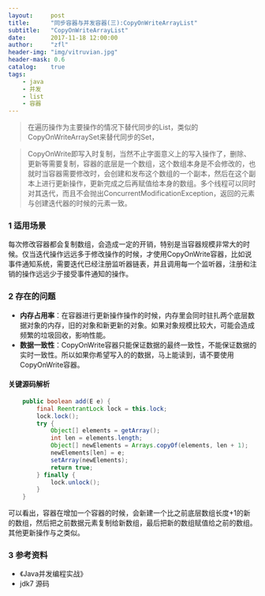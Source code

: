 ```yaml
---
layout:     post
title:      "同步容器与并发容器(三):CopyOnWriteArrayList"
subtitle:   "CopyOnWriteArrayList"
date:       2017-11-18 12:00:00
author:     "zfl"
header-img: "img/vitruvian.jpg"
header-mask: 0.6
catalog:    true
tags:
    - java
    - 并发
    - list 
    - 容器
--- 
```


>在遍历操作为主要操作的情况下替代同步的List，类似的CopyOnWriteArraySet来替代同步的Set，  

> CopyOnWrite即写入时复制，当然不止字面意义上的写入操作了，删除、更新等需要复制，容器的底层是一个数组，这个数组本身是不会修改的，也就时当容器需要修改时，会创建和发布这个数组的一个副本，然后在这个副本上进行更新操作，更新完成之后再赋值给本身的数组。多个线程可以同时对其迭代，而且不会抛出ConcurrentModificationException，返回的元素与创建迭代器的时候的元素一致。   
 
### 1 适用场景  

每次修改容器都会复制数组，会造成一定的开销，特别是当容器规模非常大的时候。仅当迭代操作远远多于修改操作的时候，才使用CopyOnWrite容器，比如说事件通知系统，需要迭代已经注册监听器链表，并且调用每一个监听器，注册和注销的操作远远少于接受事件通知的操作。  

### 2 存在的问题
* **内存占用率**：在容器进行更新操作操作的时候，内存里会同时驻扎两个底层数据对象的内存，旧的对象和新更新的对象。如果对象规模比较大，可能会造成频繁的垃圾回收，影响性能。
* **数据一致性**：CopyOnWrite容器只能保证数据的最终一致性，不能保证数据的实时一致性。所以如果你希望写入的的数据，马上能读到，请不要使用CopyOnWrite容器。
#### 关键源码解析
```java
    public boolean add(E e) {
        final ReentrantLock lock = this.lock;
        lock.lock();
        try {
            Object[] elements = getArray();
            int len = elements.length;
            Object[] newElements = Arrays.copyOf(elements, len + 1);
            newElements[len] = e;
            setArray(newElements);
            return true;
        } finally {
            lock.unlock();
        }
    }
```
  

可以看出，容器在增加一个容器的时候，会新建一个比之前底层数组长度+1的新的数组，然后把之前数据元素复制给新数组，最后把新的数组赋值给之前的数组。其他更新操作与之类似。    
### 3 参考资料
* 《Java并发编程实战》
*  jdk7 源码